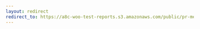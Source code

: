 ```yaml
---
layout: redirect
redirect_to: https://a8c-woo-test-reports.s3.amazonaws.com/public/pr-merge/41181/api/index.html
---
```

